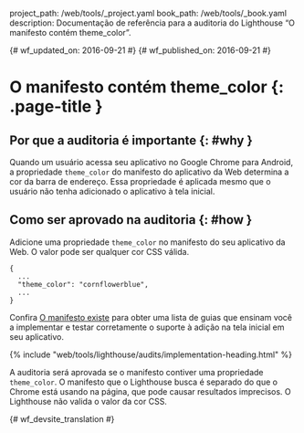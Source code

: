 project_path: /web/tools/_project.yaml
book_path: /web/tools/_book.yaml
description: Documentação de referência para a auditoria do Lighthouse “O manifesto contém theme_color”.

{# wf_updated_on: 2016-09-21 #}
{# wf_published_on: 2016-09-21 #}

# O manifesto contém theme_color  {: .page-title }

## Por que a auditoria é importante {: #why }

Quando um usuário acessa seu aplicativo no  Google Chrome para Android, a propriedade `theme_color` do
manifesto do aplicativo da Web determina a cor da barra de endereço. Essa propriedade
é aplicada mesmo que o usuário não tenha adicionado o aplicativo à tela inicial.

## Como ser aprovado na auditoria {: #how }

Adicione uma propriedade `theme_color` no manifesto do seu aplicativo da Web. O valor pode ser qualquer cor
CSS válida.

    {
      ...
      "theme_color": "cornflowerblue",
      ...
    }

Confira [O manifesto existe](manifest-exists#how)
para obter uma lista de guias que ensinam você a implementar
e testar corretamente o suporte à adição na tela inicial em seu aplicativo.

{% include "web/tools/lighthouse/audits/implementation-heading.html" %}

A auditoria será aprovada se o manifesto contiver uma propriedade `theme_color`.
O manifesto que o Lighthouse busca é separado do que o Chrome está
usando na página, que pode causar resultados imprecisos. O Lighthouse não
valida o valor da cor CSS.


{# wf_devsite_translation #}

